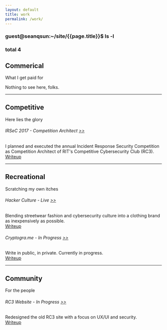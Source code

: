 ```yaml
---
layout: default
title: work
permalink: /work/
---
```


### guest@seanqsun:~/site/{{page.title}}$ ls -l

### total 4

<div class="workType">
<h2>Commerical</h2>
<p>What I get paid for</p>
</div>
  
Nothing to see here, folks.

<hr>

<div class="workType">
<h2>Competitive</h2>
<p>Here lies the glory</p>
</div>

###### IRSeC 2017 - Competition Architect <a class="link1" href="https://irsec.rc3.club/">>></a>
I planned and executed the annual Incident Response Security Competition as Competition Architect of RIT's Competitive Cybersecurity Club (RC3).
<a class="link2" href="/work/irsec17">Writeup</a>

<hr>

<div class="workType">
<h2>Recreational</h2>
<p>Scratching my own itches</p>
</div>

###### Hacker Culture - Live <a class="link1" href="http://hackerculture.co">>></a>   
Blending streetwear fashion and cybersecurity culture into a clothing brand as inexpensively as possible.  
<a class="link2" href="/work/hackerculture">Writeup</a>

###### Cryptogra.me - In Progress <a class="link1" href="http://cryptogra.me">>></a>   
Write in public, in private. Currently in progress.  
<a class="link2" href="/work/cryptograme">Writeup</a>

<hr>


<div class="workType">
<h2>Community</h2>
<p>For the people</p>
</div>

###### RC3 Website - In Progress <a class="link1" href="https://rc3.club">>></a> 
Redesigned the old RC3 site with a focus on UX/UI and security.   
<a class="link2" href="/work/rc3">Writeup</a>

